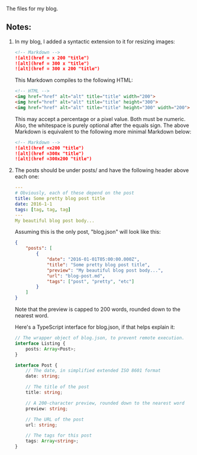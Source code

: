 The files for my blog.

## Notes:

1. In my blog, I added a syntactic extension to it for resizing images:

    ```md
    <!-- Markdown -->
    ![alt](href = x 200 "title")
    ![alt](href = 300 x "title")
    ![alt](href = 300 x 200 "title")
    ```

    This Markdown compiles to the following HTML:

    ```html
    <!-- HTML -->
    <img href="href" alt="alt" title="title" width="200">
    <img href="href" alt="alt" title="title" height="300">
    <img href="href" alt="alt" title="title" height="300" width="200">
    ```

    This may accept a percentage or a pixel value. Both must be numeric. Also,
    the whitespace is purely optional after the equals sign. The above Markdown
    is equivalent to the following more minimal Markdown below:

    ```md
    <!-- Markdown -->
    ![alt](href =x200 "title")
    ![alt](href =300x "title")
    ![alt](href =300x200 "title")
    ```

2. The posts should be under posts/ and have the following header above
    each one:

    ```yaml
    ---
    # Obviously, each of these depend on the post
    title: Some pretty blog post title
    date: 2016-1-1
    tags: [tag, tag, tag]
    ---
    My beautiful blog post body...
    ```

    Assuming this is the only post, "blog.json" will look like this:

    ```json
    {
        "posts": [
            {
                "date": "2016-01-01T05:00:00.000Z",
                "title": "Some pretty blog post title",
                "preview": "My beautiful blog post body...",
                "url": "blog-post.md",
                "tags": ["post", "pretty", "etc"]
            }
        ]
    }
    ```

    Note that the preview is capped to 200 words, rounded down to the nearest
    word.

    Here's a TypeScript interface for blog.json, if that helps explain it:

    ```ts
    // The wrapper object of blog.json, to prevent remote execution.
    interface Listing {
        posts: Array<Post>;
    }

    interface Post {
        // The date, in simplified extended ISO 8601 format
        date: string;

        // The title of the post
        title: string;

        // A 200-character preview, rounded down to the nearest word
        preview: string;

        // The URL of the post
        url: string;

        // The tags for this post
        tags: Array<string>;
    }
    ```
